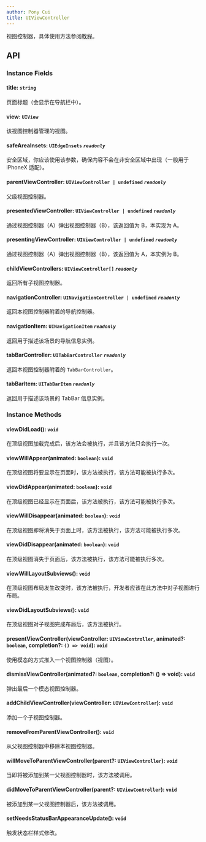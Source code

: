 ```yaml
---
author: Pony Cui
title: UIViewController
---
```


视图控制器，具体使用方法参阅[教程](./guide-viewcontroller.md)。

## API

### Instance Fields

#### title: `string`
页面标题（会显示在导航栏中）。

#### view: `UIView`
该视图控制器管理的视图。

#### safeAreaInsets: `UIEdgeInsets` *`readonly`* 
安全区域，你应该使用该参数，确保内容不会在非安全区域中出现（一般用于 iPhoneX 适配）。

#### parentViewController: `UIViewController | undefined` *`readonly`* 
父级视图控制器。

#### presentedViewController: `UIViewController | undefined` *`readonly`* 
通过视图控制器（A）弹出视图控制器（B），该返回值为 B，本实现为 A。

#### presentingViewController: `UIViewController | undefined` *`readonly`* 
通过视图控制器（A）弹出视图控制器（B），该返回值为 A，本实例为 B。

#### childViewControllers: `UIViewController[]` *`readonly`* 
返回所有子视图控制器。

#### navigationController: `UINavigationController | undefined` *`readonly`* 
返回本视图控制器附着的导航控制器。

#### navigationItem: `UINavigationItem` *`readonly`* 
返回用于描述该场景的导航信息实例。

#### tabBarController: `UITabBarController` *`readonly`* 
返回本视图控制器附着的 `TabBarController`。

#### tabBarItem: `UITabBarItem` *`readonly`* 
返回用于描述该场景的 TabBar 信息实例。

### Instance Methods

#### viewDidLoad(): `void`
在顶级视图加载完成后，该方法会被执行，并且该方法只会执行一次。

#### viewWillAppear(animated: `boolean`): `void`
在顶级视图将要显示在页面时，该方法被执行，该方法可能被执行多次。

#### viewDidAppear(animated: `boolean`): `void`
在顶级视图已经显示在页面后，该方法被执行，该方法可能被执行多次。

#### viewWillDisappear(animated: `boolean`): `void`
在顶级视图即将消失于页面上时，该方法被执行，该方法可能被执行多次。

#### viewDidDisappear(animated: `boolean`): `void`
在顶级视图消失于页面后，该方法被执行，该方法可能被执行多次。

#### viewWillLayoutSubviews(): `void`
在顶级视图布局发生改变时，该方法被执行，开发者应该在此方法中对子视图进行布局。

#### viewDidLayoutSubviews(): `void`
在顶级视图对子视图完成布局后，该方法被执行。

#### presentViewController(viewController: `UIViewController`, animated?: `boolean`, completion?: `() => void`): `void`
使用模态的方式推入一个视图控制器（视图）。

#### dismissViewController(animated?: `boolean`, completion?: () => void): `void`
弹出最后一个模态视图控制器。

#### addChildViewController(viewController: `UIViewController`): `void`
添加一个子视图控制器。

#### removeFromParentViewController(): `void`
从父视图控制器中移除本视图控制器。

#### willMoveToParentViewController(parent?: `UIViewController`): `void`
当即将被添加到某一父视图控制器时，该方法被调用。

#### didMoveToParentViewController(parent?: `UIViewController`): `void`
被添加到某一父视图控制器后，该方法被调用。

#### setNeedsStatusBarAppearanceUpdate(): `void`
触发状态栏样式修改。